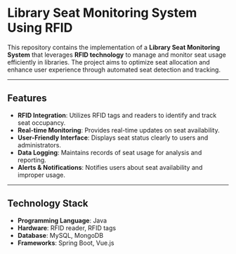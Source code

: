 # Library Seat Monitoring System Using RFID

This repository contains the implementation of a **Library Seat Monitoring System** that leverages **RFID technology** to manage and monitor seat usage efficiently in libraries. The project aims to optimize seat allocation and enhance user experience through automated seat detection and tracking.

---

## Features
- **RFID Integration**: Utilizes RFID tags and readers to identify and track seat occupancy.
- **Real-time Monitoring**: Provides real-time updates on seat availability.
- **User-Friendly Interface**: Displays seat status clearly to users and administrators.
- **Data Logging**: Maintains records of seat usage for analysis and reporting.
- **Alerts & Notifications**: Notifies users about seat availability and improper usage.

---

## Technology Stack
- **Programming Language**: Java
- **Hardware**: RFID reader, RFID tags
- **Database**: MySQL, MongoDB
- **Frameworks**: Spring Boot, Vue.js
